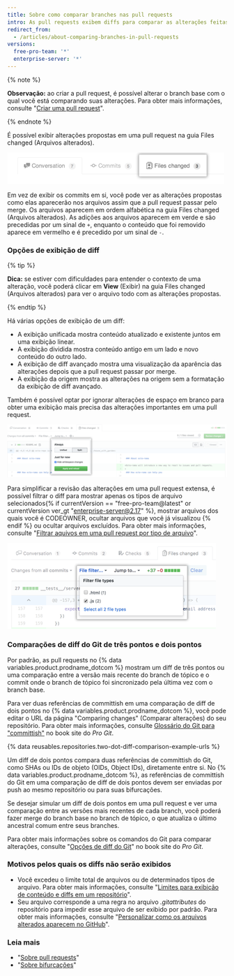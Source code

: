 ```yaml
---
title: Sobre como comparar branches nas pull requests
intro: As pull requests exibem diffs para comparar as alterações feitas no branch de tópico com o branch base com o qual você deseja fazer merge.
redirect_from:
  - /articles/about-comparing-branches-in-pull-requests
versions:
  free-pro-team: '*'
  enterprise-server: '*'
---
```


{% note %}

**Observação:** ao criar a pull request, é possível alterar o branch base com o qual você está comparando suas alterações. Para obter mais informações, consulte "[Criar uma pull request](/articles/creating-a-pull-request#changing-the-branch-range-and-destination-repository)".

{% endnote %}

É possível exibir alterações propostas em uma pull request na guia Files changed (Arquivos alterados).

![Guia Files changed (Arquivos alterados) da pull request](/assets/images/help/pull_requests/pull-request-tabs-changed-files.png)

Em vez de exibir os commits em si, você pode ver as alterações propostas como elas aparecerão nos arquivos assim que a pull request passar pelo merge. Os arquivos aparecem em ordem alfabética na guia Files changed (Arquivos alterados). As adições aos arquivos aparecem em verde e são precedidas por um sinal de `+`, enquanto o conteúdo que foi removido aparece em vermelho e é precedido por um sinal de `-`.

### Opções de exibição de diff

{% tip %}

**Dica:** se estiver com dificuldades para entender o contexto de uma alteração, você poderá clicar em **View** (Exibir) na guia Files changed (Arquivos alterados) para ver o arquivo todo com as alterações propostas.

{% endtip %}

Há várias opções de exibição de um diff:
- A exibição unificada mostra conteúdo atualizado e existente juntos em uma exibição linear.
- A exibição dividida mostra conteúdo antigo em um lado e novo conteúdo do outro lado.
- A exibição de diff avançado mostra uma visualização da aparência das alterações depois que a pull request passar por merge.
- A exibição da origem mostra as alterações na origem sem a formatação da exibição de diff avançado.

Também é possível optar por ignorar alterações de espaço em branco para obter uma exibição mais precisa das alterações importantes em uma pull request.

![Menu de opções para exibição de diff](/assets/images/help/pull_requests/diff-settings-menu.png)

Para simplificar a revisão das alterações em uma pull request extensa, é possível filtrar o diff para mostrar apenas os tipos de arquivo selecionados{% if currentVersion == "free-pro-team@latest" or currentVersion ver_gt "enterprise-server@2.17" %}, mostrar arquivos dos quais você é CODEOWNER, ocultar arquivos que você já visualizou {% endif %} ou ocultar arquivos excluídos. Para obter mais informações, consulte "[Filtrar aquivos em uma pull request por tipo de arquivo](/articles/filtering-files-in-a-pull-request)".

  ![Menu suspenso File filter (Filtro de arquivo)](/assets/images/help/pull_requests/file-filter-menu.png)

### Comparações de diff do Git de três pontos e dois pontos

Por padrão, as pull requests no {% data variables.product.prodname_dotcom %} mostram um diff de três pontos ou uma comparação entre a versão mais recente do branch de tópico e o commit onde o branch de tópico foi sincronizado pela última vez com o branch base.

Para ver duas referências de committish em uma comparação de diff de dois pontos no {% data variables.product.prodname_dotcom %}, você pode editar o URL da página "Comparing changes" (Comparar alterações) do seu repositório. Para obter mais informações, consulte [Glossário do Git para "committish"](https://git-scm.com/docs/gitglossary#gitglossary-aiddefcommit-ishacommit-ishalsocommittish) no book site do _Pro Git_.

{% data reusables.repositories.two-dot-diff-comparison-example-urls %}

Um diff de dois pontos compara duas referências de committish do Git, como SHAs ou IDs de objeto (OIDs, Object IDs), diretamente entre si. No {% data variables.product.prodname_dotcom %}, as referências de committish do Git em uma comparação de diff de dois pontos devem ser enviadas por push ao mesmo repositório ou para suas bifurcações.

Se desejar simular um diff de dois pontos em uma pull request e ver uma comparação entre as versões mais recentes de cada branch, você poderá fazer merge do branch base no branch de tópico, o que atualiza o último ancestral comum entre seus branches.

Para obter mais informações sobre os comandos do Git para comparar alterações, consulte "[Opções de diff do Git](https://git-scm.com/docs/git-diff#git-diff-emgitdiffemltoptionsgtltcommitgtltcommitgt--ltpathgt82308203)" no book site do _Pro Git_.

### Motivos pelos quais os diffs não serão exibidos
- Você excedeu o limite total de arquivos ou de determinados tipos de arquivo. Para obter mais informações, consulte "[Limites para exibição de conteúdo e diffs em um repositório](/articles/limits-for-viewing-content-and-diffs-in-a-repository/#diff-limits)".
- Seu arquivo corresponde a uma regra no arquivo *.gitattributes* do repositório para impedir esse arquivo de ser exibido por padrão. Para obter mais informações, consulte "[Personalizar como os arquivos alterados aparecem no GitHub](/articles/customizing-how-changed-files-appear-on-github)".

### Leia mais

- "[Sobre pull requests](/articles/about-pull-requests)"
- "[Sobre bifurcações](/articles/about-forks)"
